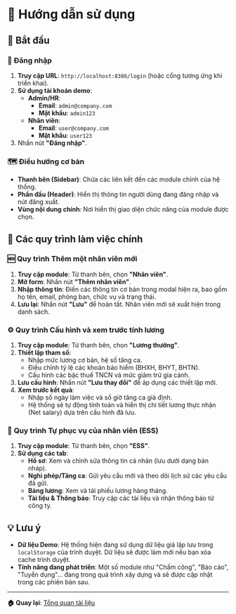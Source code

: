 # 📖 Hướng dẫn sử dụng

## 🚀 Bắt đầu

### 🔐 Đăng nhập

1. **Truy cập URL**: `http://localhost:8386/login` (hoặc cổng tương ứng khi triển khai).
2. **Sử dụng tài khoản demo**:
   - **Admin/HR**:
     - **Email**: `admin@company.com`
     - **Mật khẩu**: `admin123`
   - **Nhân viên**:
     - **Email**: `user@company.com`
     - **Mật khẩu**: `user123`
3. Nhấn nút **"Đăng nhập"**.

### 🗺️ Điều hướng cơ bản

- **Thanh bên (Sidebar)**: Chứa các liên kết đến các module chính của hệ thống.
- **Phần đầu (Header)**: Hiển thị thông tin người dùng đang đăng nhập và nút đăng xuất.
- **Vùng nội dung chính**: Nơi hiển thị giao diện chức năng của module được chọn.

## 🔄 Các quy trình làm việc chính

### 🆕 **Quy trình Thêm một nhân viên mới**

1. **Truy cập module**: Từ thanh bên, chọn **"Nhân viên"**.
2. **Mở form**: Nhấn nút **"Thêm nhân viên"**.
3. **Nhập thông tin**: Điền các thông tin cơ bản trong modal hiện ra, bao gồm họ tên, email, phòng ban, chức vụ và trạng thái.
4. **Lưu lại**: Nhấn nút **"Lưu"** để hoàn tất. Nhân viên mới sẽ xuất hiện trong danh sách.

### ⚙️ **Quy trình Cấu hình và xem trước tính lương**

1. **Truy cập module**: Từ thanh bên, chọn **"Lương thưởng"**.
2. **Thiết lập tham số**:
   - Nhập mức lương cơ bản, hệ số tăng ca.
   - Điều chỉnh tỷ lệ các khoản bảo hiểm (BHXH, BHYT, BHTN).
   - Cấu hình các bậc thuế TNCN và mức giảm trừ gia cảnh.
3. **Lưu cấu hình**: Nhấn nút **"Lưu thay đổi"** để áp dụng các thiết lập mới.
4. **Xem trước kết quả**:
   - Nhập số ngày làm việc và số giờ tăng ca giả định.
   - Hệ thống sẽ tự động tính toán và hiển thị chi tiết lương thực nhận (Net salary) dựa trên cấu hình đã lưu.

### 👤 **Quy trình Tự phục vụ của nhân viên (ESS)**

1. **Truy cập module**: Từ thanh bên, chọn **"ESS"**.
2. **Sử dụng các tab**:
   - **Hồ sơ**: Xem và chỉnh sửa thông tin cá nhân (lưu dưới dạng bản nháp).
   - **Nghỉ phép/Tăng ca**: Gửi yêu cầu mới và theo dõi lịch sử các yêu cầu đã gửi.
   - **Bảng lương**: Xem và tải phiếu lương hàng tháng.
   - **Tài liệu & Thông báo**: Truy cập các tài liệu và nhận thông báo từ công ty.

## 💡 Lưu ý

- **Dữ liệu Demo**: Hệ thống hiện đang sử dụng dữ liệu giả lập lưu trong `localStorage` của trình duyệt. Dữ liệu sẽ được làm mới nếu bạn xóa cache trình duyệt.
- **Tính năng đang phát triển**: Một số module như "Chấm công", "Báo cáo", "Tuyển dụng"... đang trong quá trình xây dựng và sẽ được cập nhật trong các phiên bản sau.

---

**🏠 Quay lại**: [Tổng quan tài liệu](./README.md)